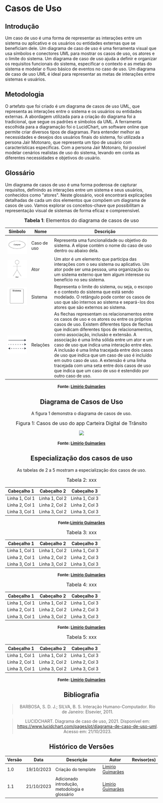 # Casos de Uso

## Introdução

Um caso de uso é uma forma de representar as interações entre um sistema ou aplicativo e os usuários ou entidades externas que se beneficiam dele. Um diagrama de caso de uso é uma ferramenta visual que usa símbolos e conectores UML para mostrar os casos de uso, os atores e o limite do sistema. Um diagrama de caso de uso ajuda a definir e organizar os requisitos funcionais do sistema, especificar o contexto e as metas do sistema e modelar o fluxo básico de eventos no caso de uso. Um diagrama de caso de uso UML é ideal para representar as metas de interações entre sistemas e usuários.

## Metodologia

O artefato que foi criado é um diagrama de casos de uso UML, que representa as interações entre o sistema e os usuários ou entidades externas. A abordagem utilizada para a criação do diagrama foi a tradicional, que segue os padrões e símbolos da UML. A ferramenta escolhida para a diagramação foi o LucidChart, um software online que permite criar diversos tipos de diagramas. Para entender melhor as necessidades e desejos dos usuários finais do sistema, foi utilizada a persona Jair Motonaro, que representa um tipo de usuário com características específicas. Com a persona Jair Motonaro, foi possível modelar cenários realistas de uso do sistema, levando em conta as diferentes necessidades e objetivos do usuário.

## Glossário

Um diagrama de casos de uso é uma forma poderosa de capturar requisitos, definindo as interações entre um sistema e seus usuários, conhecidos como "atores". Neste glossário, você encontrará explicações detalhadas de cada um dos elementos que compõem um diagrama de casos de uso. Vamos explorar os conceitos-chave que possibilitam a representação visual de sistemas de forma eficaz e compreensível.

<center>

<font size="3"><p style="text-align: center"><b>Tabela 1</b>: Elementos do diagrama de casos de uso</p></font>

|    Símbolo    |     Nome     |    Descrição    |
| ------------- | ------------ | --------------- |
| ![Elipse](../assets/elipseCasosDeUso.png)| Caso de uso  | Representa uma funcionalidade ou objetivo do sistema. A elipse contém o nome do caso de uso dentro ou abaixo dela.|
| ![StickMan](../assets/stickmanCasosDeUso.png)     | Ator         | Um ator é um elemento que participa das interações com o seu sistema ou aplicativo. Um ator pode ser uma pessoa, uma organização ou um sistema externo que tem algum interesse ou benefício no seu sistema.  |
| ![Retângulo](../assets/retanguloCasosDeUso.png)    | Sistema      | Representa o limite do sistema, ou seja, o escopo e o contexto do sistema que está sendo modelado. O retângulo pode conter os casos de uso que são internos ao sistema e separá-los dos atores que são externos ao sistema. |
| ![Flechas](../assets/setas_casosDeUso.png)| Relações     | As flechas representam os relacionamentos entre os casos de uso e os atores ou entre os próprios casos de uso. Existem diferentes tipos de flechas que indicam diferentes tipos de relacionamentos, como associação, inclusão e extensão. A associação é uma linha sólida entre um ator e um caso de uso que indica uma interação entre eles. A inclusão é uma linha tracejada entre dois casos de uso que indica que um caso de uso é incluído em outro caso de uso. A extensão é uma linha tracejada com uma seta entre dois casos de uso que indica que um caso de uso é estendido por outro caso de uso. |

<font size="2"><p style="text-align: center"><b>Fonte: [Limirio Guimarães](https://github.com/LimirioGuimaraes)</b></p></font>

<center/>

## Diagrama de Casos de Uso

A figura 1 demonstra o diagrama de casos de uso.

<font size="3"><p style="text-align: center">Figura 1: Casos de uso do app Carteira Digital de Trânsito</p></font>

<img src="../../assets/diagramaDeCasosDeUso.png" class="usecaseElement">

<font size="2"><p style="text-align: center"><b>Fonte: [Limirio Guimarães](https://github.com/LimirioGuimaraes)</b></p></font>

## Especialização dos casos de uso

As tabelas de 2 a 5 mostram a especialização dos casos de uso.

<font size="3"><p style="text-align: center">Tabela 2: xxx</p></font>

| Cabeçalho 1 | Cabeçalho 2 | Cabeçalho 3 |
|-------------|-------------|-------------|
| Linha 1, Col 1 | Linha 1, Col 2 | Linha 1, Col 3 |
| Linha 2, Col 1 | Linha 2, Col 2 | Linha 2, Col 3 |
| Linha 3, Col 1 | Linha 3, Col 2 | Linha 3, Col 3 |


<font size="2"><p style="text-align: center"><b>Fonte:[Limirio Guimarães](https://github.com/LimirioGuimaraes) </b></p></font>

<font size="3"><p style="text-align: center">Tabela 3: xxx </p></font>

| Cabeçalho 1 | Cabeçalho 2 | Cabeçalho 3 |
|-------------|-------------|-------------|
| Linha 1, Col 1 | Linha 1, Col 2 | Linha 1, Col 3 |
| Linha 2, Col 1 | Linha 2, Col 2 | Linha 2, Col 3 |
| Linha 3, Col 1 | Linha 3, Col 2 | Linha 3, Col 3 |


<font size="2"><p style="text-align: center"><b>Fonte: [Limirio Guimarães](https://github.com/LimirioGuimaraes) </b></p></font>

<font size="3"><p style="text-align: center">Tabela 4: xxx</p></font>

| Cabeçalho 1 | Cabeçalho 2 | Cabeçalho 3 |
|-------------|-------------|-------------|
| Linha 1, Col 1 | Linha 1, Col 2 | Linha 1, Col 3 |
| Linha 2, Col 1 | Linha 2, Col 2 | Linha 2, Col 3 |
| Linha 3, Col 1 | Linha 3, Col 2 | Linha 3, Col 3 |

<font size="2"><p style="text-align: center"><b>Fonte: [Limirio Guimarães](https://github.com/LimirioGuimaraes)</b></p></font>

<font size="3"><p style="text-align: center">Tabela 5: xxx </p></font>

| Cabeçalho 1 | Cabeçalho 2 | Cabeçalho 3 |
|-------------|-------------|-------------|
| Linha 1, Col 1 | Linha 1, Col 2 | Linha 1, Col 3 |
| Linha 2, Col 1 | Linha 2, Col 2 | Linha 2, Col 3 |
| Linha 3, Col 1 | Linha 3, Col 2 | Linha 3, Col 3 |

<font size="2"><p style="text-align: center"><b>Fonte: [Limirio Guimarães](https://github.com/LimirioGuimaraes)</b></p></font>

## Bibliografia

> BARBOSA, S. D. J.; SILVA, B. S. Interação Humano-Computador. Rio de Janeiro: Elsevier, 2011.

> LUCIDCHART. Diagrama de caso de uso, 2021. Disponível em: <https://www.lucidchart.com/pages/pt/diagrama-de-caso-de-uso-uml>. Acesso em: 21/10/2023.

## Histórico de Versões

| Versão |    Data    |      Descrição      |       Autor     | Revisor(es)  |
| ------ | ---------- | ------------------- | --------------- | ------------ |
| 1.0    | 19/10/2023 | Criação do template | [Limirio Guimarães](https://github.com/LimirioGuimaraes) |  |
| 1.1    | 21/10/2023 | Adicionado introdução, metodologia e glossário | [Limirio Guimarães](https://github.com/LimirioGuimaraes) |  |
